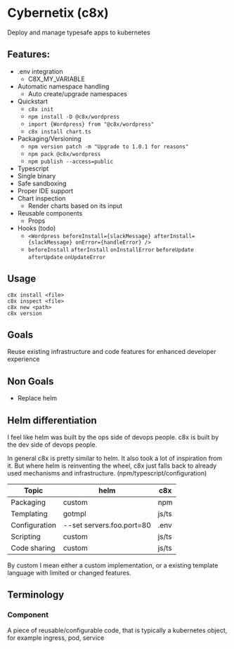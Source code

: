 # Cybernetix (c8x)
Deploy and manage typesafe apps to kubernetes

## Features:

- .env integration
  - C8X_MY_VARIABLE
- Automatic namespace handling
  - Auto create/upgrade namespaces
- Quickstart
  - `c8x init`
  - `npm install -D @c8x/wordpress`
  - `import {Wordpress} from "@c8x/wordpress"`
  - `c8x install chart.ts`
- Packaging/Versioning
  - `npm version patch -m "Upgrade to 1.0.1 for reasons"`
  - `npm pack @c8x/wordpress`
  - `npm publish --access=public`
- Typescript
- Single binary
- Safe sandboxing
- Proper IDE support
- Chart inspection
  - Render charts based on its input
- Reusable components
  - Props
- Hooks (todo)
  - `<Wordpress beforeInstall={slackMessage} afterInstall={slackMessage} onError={handleError} />`
  - `beforeInstall` `afterInstall` `onInstallError` `beforeUpdate` `afterUpdate` `onUpdateError` 

## Usage

```
c8x install <file>
c8x inspect <file>
c8x new <path>
c8x version
```

## Goals
Reuse existing infrastructure and code features for enhanced developer experience

## Non Goals
- Replace helm

## Helm differentiation

I feel like helm was built by the ops side of devops people. c8x is built by the dev side of devops people.

In general c8x is pretty similar to helm. It also took a lot of inspiration from it. But where helm is reinventing the wheel, c8x just falls back to already used mechanisms and infrastructure. (npm/typescript/configuration)

| Topic | helm     | c8x   |
| -------- |----------|-------| 
| Packaging | custom   | npm   |
| Templating | gotmpl   | js/ts |
| Configuration | --set servers.foo.port=80 | .env  |
| Scripting | custom   | js/ts |
| Code sharing | custom   | js/ts |

By custom I mean either a custom implementation, or a existing template language with limited or changed features.

## Terminology

### Component

A piece of reusable/configurable code, that is typically a kubernetes object, for example ingress, pod, service
